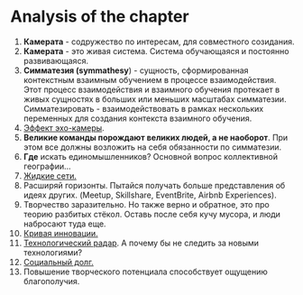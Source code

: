 # Analysis of the chapter

1. **Камерата** - содружество по интересам, для совместного созидания.
2. **Камерата** - это живая система. Система обучающаяся и постоянно развивающаяся.
3. **Симматезия (symmathesy**) - сущность, сформированная контекстным взаимным обучением в процессе взаимодействия. Этот процесс взаимодействия и взаимного обучения протекает в живых сущностях в больших или меньших масштабах симматезии. Симматезировать - взаимодействовать в рамках нескольких переменных для создания контекста взаимного обучения.
4. [Эффект эхо-камеры](https://app.gitbook.com/s/QGZwgQCumO5G5tPzWC79/ekho-kamera).
5. **Великие команды порождают великих людей, а не наоборот**. При этом все должны возложить на себя обязанности по симматезии.
6. **Где** искать единомышленников? Основной вопрос коллективной географии...
7. [Жидкие сети.](https://app.gitbook.com/s/QGZwgQCumO5G5tPzWC79/zhidkie-seti)
8. Расширяй горизонты. Пытайся получать больше представления об идеях других. (Meetup, Skillshare, EventBrite,  Airbnb Experiences).
9. Творчество заразительно. Но также верно и обратное, это про теорию разбитых стёкол. Оставь после себя кучу мусора, и люди набросают туда еще.
10. [Кривая инновации.](https://app.gitbook.com/s/QGZwgQCumO5G5tPzWC79/diffuziya-innovacii)
11. [Технологический радар](https://www.thoughtworks.com/radar). А почему бы не следить за новыми технологиями?
12. [Социальный долг.](socialnyi-dolg..md)
13. Повышение творческого потенциала способствует ощущению благополучия.

